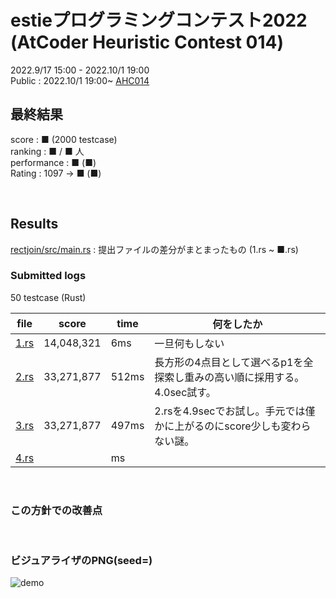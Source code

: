 # estieプログラミングコンテスト2022 (AtCoder Heuristic Contest 014)

2022.9/17 15:00 - 2022.10/1 19:00  
Public : 2022.10/1 19:00~
[AHC014](https://atcoder.jp/contests/ahc014/tasks/ahc014_a)  


## 最終結果
score : ■ (2000 testcase)  
ranking : ■ / ■ 人  
performance : ■ (■)  
Rating : 1097 -> ■ (■)

<br>

## Results
[rectjoin/src/main.rs](rectjoin/src/main.rs) : 提出ファイルの差分がまとまったもの (1.rs ~ ■.rs)

### Submitted logs
50 testcase (Rust)

| file | score | time | 何をしたか |
| ---- | ---- | ---- | ---- |
| [1.rs](rectjoin/src/bin/1.rs) | 14,048,321 | 6ms | 一旦何もしない |
| [2.rs](rectjoin/src/bin/2.rs) | 33,271,877 | 512ms | 長方形の4点目として選べるp1を全探索し重みの高い順に採用する。4.0sec試す。 |
| [3.rs](rectjoin/src/bin/3.rs) | 33,271,877 | 497ms | 2.rsを4.9secでお試し。手元では僅かに上がるのにscore少しも変わらない謎。 |
| [4.rs](rectjoin/src/bin/4.rs) |  | ms |  |


<br>

### この方針での改善点


<br>

### ビジュアライザのPNG(seed=)
![demo](rectjoin/vis.png)  
